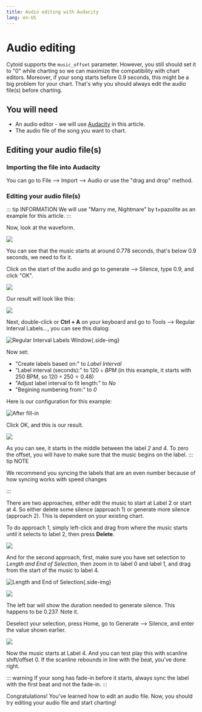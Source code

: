 ```yaml
---
title: Audio editing with Audacity
lang: en-US
---
```


# Audio editing

Cytoid supports the `music_offset` parameter. However, you still should set it to "0" while charting so we can maximize the compatibility with chart editors. Moreover, if your song starts before 0.9 seconds, this might be a big problem for your chart. That's why you should always edit the audio file(s) before charting.

## You will need

- An audio editor - we will use [Audacity](https://www.audacityteam.org/) in this article.
- The audio file of the song you want to chart.

## Editing your audio file(s)

### Importing the file into Audacity

You can go to File --> Import --> Audio or use the "drag and drop" method.

### Editing your audio file(s)

::: tip INFORMATION
We will use "Marry me, Nightmare" by t+pazolite as an example for this article.
:::

Now, look at the waveform.

![](./_sources_audio.md/start.png)

You can see that the music starts at around 0.778 seconds, that's below 0.9 seconds, we need to fix it.

Click on the start of the audio and go to generate --> Silence, type 0.9, and click "OK".

![](./_sources_audio.md/silence.png)

Our result will look like this:

![](./_sources_audio.md/after.png)

Next, double-click or **Ctrl + A** on your keyboard and go to Tools --> Regular Interval Labels..., you can see this dialog:

![Regular Interval Labels Window](./_sources_audio.md/labels_window.png){.side-img}

Now set:

- "Create labels based on:" to *Label Interval*
- "Label interval (seconds):" to ${120 \div BPM}$ (in this example, it starts with 250 BPM, so ${120 \div 250} = 0.48$)
- "Adjust label interval to fit length:" to *No*
- "Begining numbering from:" to *0*

Here is our configuration for this example:

![After fill-in](./_sources_audio.md/labels_after.png)

Click OK, and this is our result.

![](./_sources_audio.md/result.png)

As you can see, it starts in the middle between the label *2* and *4*. To zero the offset, you will have to make sure that the music begins on the label.
::: tip NOTE

We recommend you syncing the labels that are an even number because of how syncing works with speed changes

:::

There are two approaches, either edit the music to start at Label 2 or start at 4. So either delete some silence (approach 1) or generate more silence (approach 2). This is dependent on your existing chart.

To do approach 1, simply left-click and drag from where the music starts until it selects to label 2, then press **Delete**.

![](./_sources_audio.md/appr1.png)

And for the second approach, first, make sure you have set selection to *Length and End of Selection*, then zoom in to label 0 and label 1, and drag from the start of the music to label 4.

![Length and End of Selection](./_sources_audio.md/length.png){.side-img}

![](./_sources_audio.md/appr2.png)

The left bar will show the duration needed to generate silence. This happens to be 0.237. Note it.

Deselect your selection, press Home, go to Generate --> Silence, and enter the value shown earlier.

![](./_sources_audio.md/appr2_after.png)

Now the music starts at Label 4. And you can test play this with scanline shift/offset 0. If the scanline rebounds in line with the beat, you've done right.

::: warning
If your song has fade-in before it starts, always sync the label with the first beat and not the fade-in.
:::

Congratulations! You've learned how to edit an audio file. Now, you should try editing your audio file and start charting!
